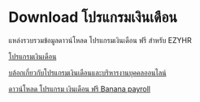 # Download โปรแกรมเงินเดือน
แหล่งรวบรวมข้อมูลดาวน์โหลด โปรแกรมเงินเดือน ฟรี สำหรับ EZYHR 

[โปรแกรมเงินเดือน](https://www.ezy-hr.com)

[บล้อกเกี่ยวกับโปรแกรมเงินเดือนและบริหารงานบุคคลออนไลน์](https://www.ezy-hr.com/blog)

[ดาวน์โหลด โปรแกรม เงินเดือน ฟรี Banana payroll](https://software.thaiware.com/13779-Banana-Payroll-Download.html)

